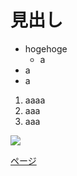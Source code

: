 # 見出し

- hogehoge
  - a
- a
- a

1. aaaa
2. aaa
3. aaa

![](.images/2021-09-16.png)

[ページ](._posts/1.md)

